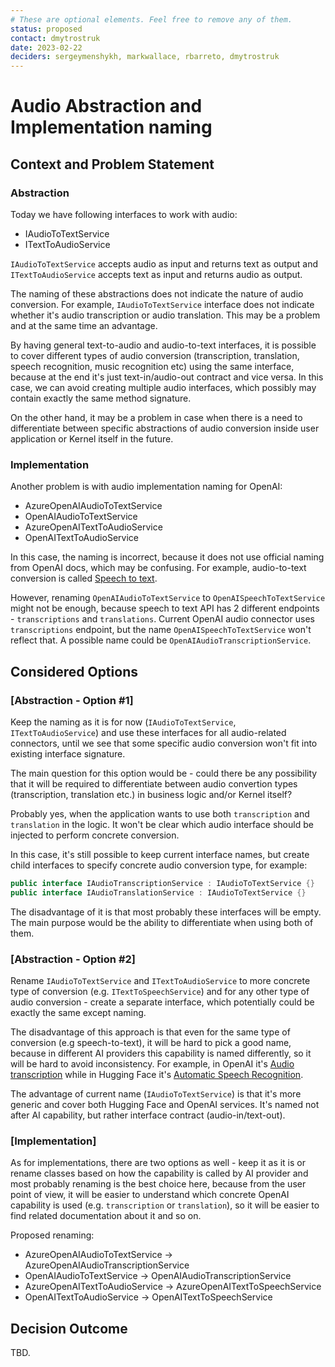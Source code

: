 ```yaml
---
# These are optional elements. Feel free to remove any of them.
status: proposed
contact: dmytrostruk
date: 2023-02-22
deciders: sergeymenshykh, markwallace, rbarreto, dmytrostruk
---
```


# Audio Abstraction and Implementation naming

## Context and Problem Statement

### Abstraction

Today we have following interfaces to work with audio:

- IAudioToTextService
- ITextToAudioService

`IAudioToTextService` accepts audio as input and returns text as output and `ITextToAudioService` accepts text as input and returns audio as output.

The naming of these abstractions does not indicate the nature of audio conversion. For example, `IAudioToTextService` interface does not indicate whether it's audio transcription or audio translation. This may be a problem and at the same time an advantage.

By having general text-to-audio and audio-to-text interfaces, it is possible to cover different types of audio conversion (transcription, translation, speech recognition, music recognition etc) using the same interface, because at the end it's just text-in/audio-out contract and vice versa. In this case, we can avoid creating multiple audio interfaces, which possibly may contain exactly the same method signature.

On the other hand, it may be a problem in case when there is a need to differentiate between specific abstractions of audio conversion inside user application or Kernel itself in the future.

### Implementation

Another problem is with audio implementation naming for OpenAI:

- AzureOpenAIAudioToTextService
- OpenAIAudioToTextService
- AzureOpenAITextToAudioService
- OpenAITextToAudioService

In this case, the naming is incorrect, because it does not use official naming from OpenAI docs, which may be confusing. For example, audio-to-text conversion is called [Speech to text](https://platform.openai.com/docs/guides/speech-to-text).

However, renaming `OpenAIAudioToTextService` to `OpenAISpeechToTextService` might not be enough, because speech to text API has 2 different endpoints - `transcriptions` and `translations`. Current OpenAI audio connector uses `transcriptions` endpoint, but the name `OpenAISpeechToTextService` won't reflect that. A possible name could be `OpenAIAudioTranscriptionService`.

## Considered Options

### [Abstraction - Option #1]

Keep the naming as it is for now (`IAudioToTextService`, `ITextToAudioService`) and use these interfaces for all audio-related connectors, until we see that some specific audio conversion won't fit into existing interface signature.

The main question for this option would be - could there be any possibility that it will be required to differentiate between audio convertion types (transcription, translation etc.) in business logic and/or Kernel itself?

Probably yes, when the application wants to use both `transcription` and `translation` in the logic. It won't be clear which audio interface should be injected to perform concrete conversion.

In this case, it's still possible to keep current interface names, but create child interfaces to specify concrete audio conversion type, for example:

```csharp
public interface IAudioTranscriptionService : IAudioToTextService {}
public interface IAudioTranslationService : IAudioToTextService {}
```

The disadvantage of it is that most probably these interfaces will be empty. The main purpose would be the ability to differentiate when using both of them.

### [Abstraction - Option #2]

Rename `IAudioToTextService` and `ITextToAudioService` to more concrete type of conversion (e.g. `ITextToSpeechService`) and for any other type of audio conversion - create a separate interface, which potentially could be exactly the same except naming.

The disadvantage of this approach is that even for the same type of conversion (e.g speech-to-text), it will be hard to pick a good name, because in different AI providers this capability is named differently, so it will be hard to avoid inconsistency. For example, in OpenAI it's [Audio transcription](https://platform.openai.com/docs/api-reference/audio/createTranscription) while in Hugging Face it's [Automatic Speech Recognition](https://huggingface.co/models?pipeline_tag=automatic-speech-recognition&sort=trending).

The advantage of current name (`IAudioToTextService`) is that it's more generic and cover both Hugging Face and OpenAI services. It's named not after AI capability, but rather interface contract (audio-in/text-out).

### [Implementation]

As for implementations, there are two options as well - keep it as it is or rename classes based on how the capability is called by AI provider and most probably renaming is the best choice here, because from the user point of view, it will be easier to understand which concrete OpenAI capability is used (e.g. `transcription` or `translation`), so it will be easier to find related documentation about it and so on.

Proposed renaming:

- AzureOpenAIAudioToTextService -> AzureOpenAIAudioTranscriptionService
- OpenAIAudioToTextService -> OpenAIAudioTranscriptionService
- AzureOpenAITextToAudioService -> AzureOpenAITextToSpeechService
- OpenAITextToAudioService -> OpenAITextToSpeechService

## Decision Outcome

TBD.
